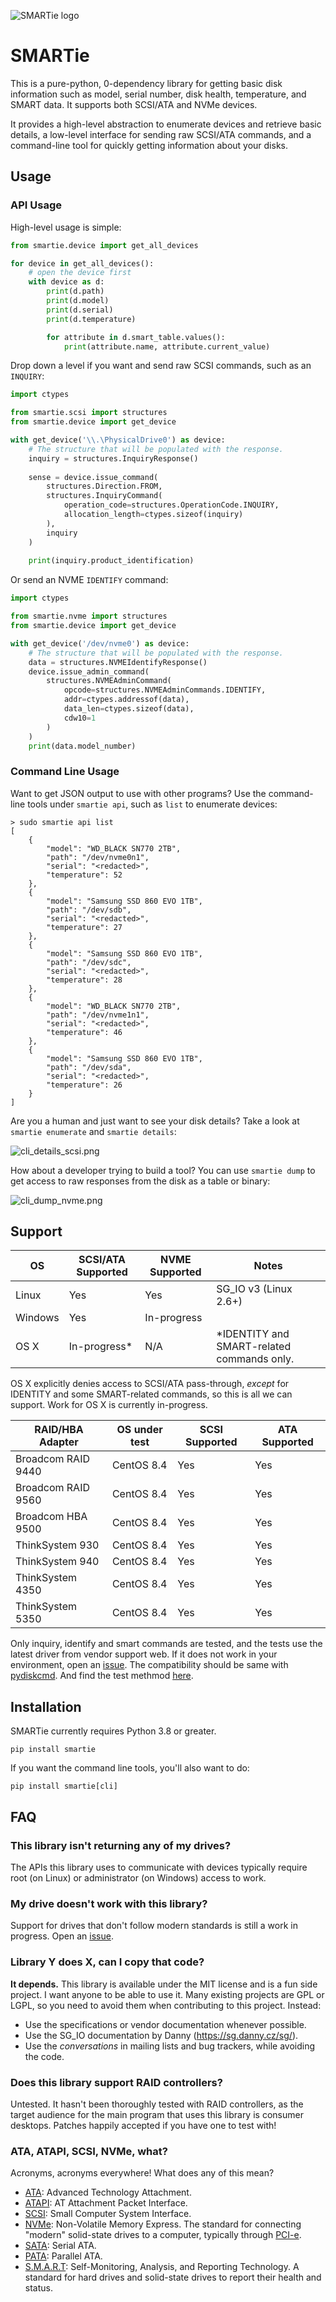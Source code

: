 ![SMARTie logo](misc/logo-sm.png)

# SMARTie

This is a pure-python, 0-dependency library for getting basic disk information such as model,
serial number, disk health, temperature, and SMART data. It supports both SCSI/ATA and NVMe devices.

It provides a high-level abstraction to enumerate devices and retrieve basic
details, a low-level interface for sending raw SCSI/ATA commands, and a
command-line tool for quickly getting information about your disks.

## Usage

### API Usage

High-level usage is simple:

```python
from smartie.device import get_all_devices

for device in get_all_devices():
    # open the device first
    with device as d:
        print(d.path)
        print(d.model)
        print(d.serial)
        print(d.temperature)

        for attribute in d.smart_table.values():
            print(attribute.name, attribute.current_value)
```

Drop down a level if you want and send raw SCSI commands, such as an `INQUIRY`:

```python
import ctypes

from smartie.scsi import structures
from smartie.device import get_device

with get_device('\\.\PhysicalDrive0') as device:
    # The structure that will be populated with the response.
    inquiry = structures.InquiryResponse()
  
    sense = device.issue_command(
        structures.Direction.FROM,
        structures.InquiryCommand(
            operation_code=structures.OperationCode.INQUIRY,
            allocation_length=ctypes.sizeof(inquiry)
        ),
        inquiry
    )
  
    print(inquiry.product_identification)
```

Or send an NVME `IDENTIFY` command:

```python
import ctypes

from smartie.nvme import structures
from smartie.device import get_device

with get_device('/dev/nvme0') as device:
    # The structure that will be populated with the response.
    data = structures.NVMEIdentifyResponse()
    device.issue_admin_command(
        structures.NVMEAdminCommand(
            opcode=structures.NVMEAdminCommands.IDENTIFY,
            addr=ctypes.addressof(data),
            data_len=ctypes.sizeof(data),
            cdw10=1
        )
    )
    print(data.model_number)
```

### Command Line Usage

Want to get JSON output to use with other programs? Use the command-line tools under
`smartie api`, such as `list` to enumerate devices:

```
> sudo smartie api list
[
    {
        "model": "WD_BLACK SN770 2TB",
        "path": "/dev/nvme0n1",
        "serial": "<redacted>",
        "temperature": 52
    },
    {
        "model": "Samsung SSD 860 EVO 1TB",
        "path": "/dev/sdb",
        "serial": "<redacted>",
        "temperature": 27
    },
    {
        "model": "Samsung SSD 860 EVO 1TB",
        "path": "/dev/sdc",
        "serial": "<redacted>",
        "temperature": 28
    },
    {
        "model": "WD_BLACK SN770 2TB",
        "path": "/dev/nvme1n1",
        "serial": "<redacted>",
        "temperature": 46
    },
    {
        "model": "Samsung SSD 860 EVO 1TB",
        "path": "/dev/sda",
        "serial": "<redacted>",
        "temperature": 26
    }
]
```

Are you a human and just want to see your disk details? Take a look at
`smartie enumerate` and `smartie details`:

![cli_details_scsi.png](misc/cli_details_scsi.png)

How about a developer trying to build a tool? You can use `smartie dump` to get
access to raw responses from the disk as a table or binary:

![cli_dump_nvme.png](misc/cli_dump_nvme.png)

## Support

| OS      | SCSI/ATA Supported | NVME Supported | Notes                                      |
|---------|--------------------|----------------|--------------------------------------------|
| Linux   | Yes                | Yes            | SG_IO v3 (Linux 2.6+)                      |
| Windows | Yes                | In-progress    |                                            |
| OS X    | In-progress*       | N/A            | *IDENTITY and SMART-related commands only. |

OS X explicitly denies access to SCSI/ATA pass-through, _except_ for IDENTITY
and some SMART-related commands, so this is all we can support. Work for OS X
is currently in-progress.

| RAID/HBA Adapter   | OS under test| SCSI Supported | ATA Supported |
|--------------------|--------------|----------------|---------------|
| Broadcom RAID 9440 | CentOS 8.4   | Yes            | Yes           |
| Broadcom RAID 9560 | CentOS 8.4   | Yes            | Yes           |
| Broadcom HBA  9500 | CentOS 8.4   | Yes            | Yes           |
| ThinkSystem   930  | CentOS 8.4   | Yes            | Yes           |
| ThinkSystem   940  | CentOS 8.4   | Yes            | Yes           |
| ThinkSystem   4350 | CentOS 8.4   | Yes            | Yes           |
| ThinkSystem   5350 | CentOS 8.4   | Yes            | Yes           |

Only inquiry, identify and smart commands are tested, and the tests use the latest driver from 
vendor support web. If it does not work in your environment, open an [issue][]. The compatibility
should be same with [pydiskcmd](https://github.com/jackeichen/pydiskcmd?tab=readme-ov-file#raidhba-support). 
And find the test methmod [here](https://github.com/jackeichen/pydiskcmd/blob/main/raid_support_matrix_with_smartie.txt).

## Installation
SMARTie currently requires Python 3.8 or greater.

```
pip install smartie
```

If you want the command line tools, you'll also want to do:

```
pip install smartie[cli]
```

## FAQ

### This library isn't returning any of my drives?

The APIs this library uses to communicate with devices typically require
root (on Linux) or administrator (on Windows) access to work.

### My drive doesn't work with this library?

Support for drives that don't follow modern standards is still a work in
progress. Open an [issue][].

### Library Y does X, can I copy that code?

**It depends.** This library is available under the MIT license and is a fun side
project. I want anyone to be able to use it. Many existing projects are GPL or
LGPL, so you need to avoid them when contributing to this project. Instead:

- Use the specifications or vendor documentation whenever possible.
- Use the SG_IO documentation by Danny (https://sg.danny.cz/sg/).
- Use the _conversations_ in mailing lists and bug trackers, while avoiding the
  code.

### Does this library support RAID controllers?

Untested. It hasn't been thoroughly tested with RAID controllers, as the target audience
for the main program that uses this library is consumer desktops. Patches happily
accepted if you have one to test with!


### ATA, ATAPI, SCSI, NVMe, what?

Acronyms, acronyms everywhere! What does any of this mean?

- [ATA]: Advanced Technology Attachment.
- [ATAPI]: AT Attachment Packet Interface.
- [SCSI]: Small Computer System Interface. 
- [NVMe]: Non-Volatile Memory Express. The standard for connecting "modern" solid-state
  drives to a computer, typically through [PCI-e].
- [SATA]: Serial ATA. 
- [PATA]: Parallel ATA.
- [S.M.A.R.T]: Self-Monitoring, Analysis, and Reporting Technology. A standard for
  hard drives and solid-state drives to report their health and status.

[ATA]: https://en.wikipedia.org/wiki/ATA
[ATAPI]: https://en.wikipedia.org/wiki/ATAPI
[SCSI]: https://en.wikipedia.org/wiki/SCSI
[NVMe]: https://en.wikipedia.org/wiki/NVMe
[PCI-e]: https://en.wikipedia.org/wiki/PCI_Express
[SATA]: https://en.wikipedia.org/wiki/SATA
[PATA]: https://en.wikipedia.org/wiki/Parallel_ATA
[S.M.A.R.T]: https://en.wikipedia.org/wiki/S.M.A.R.T.
[phm]: https://github.com/TkTech/PortableHardwareMonitor
[issue]: https://github.com/TkTech/smartie/issues/new.